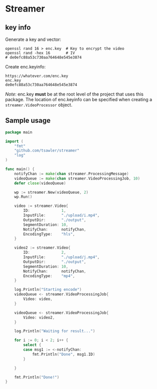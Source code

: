 # Streamer

## key info
Generate a key and vector:

```
openssl rand 16 > enc.key  # Key to encrypt the video
openssl rand -hex 16       # IV
# de0efc88a53c730aa764648e545e3874
```

Create enc.keyinfo:
```
https://whatever.com/enc.key
enc.key
de0efc88a53c730aa764648e545e3874
```

*Note*: enc.key **must** be at the root level of the project that uses this
package. The location of enc.keyinfo can be specified when creating
a `streamer.VideoProcessor` object.

## Sample usage

~~~go
package main

import (
	"fmt"
	"github.com/tsawler/streamer"
	"log"
)

func main() {
	notifyChan := make(chan streamer.ProcessingMessage)
	videoQueue := make(chan streamer.VideoProcessingJob, 10)
	defer close(videoQueue)

	wp := streamer.New(videoQueue, 2)
	wp.Run()

	video := streamer.Video{
		ID:              1,
		InputFile:       "./upload/i.mp4",
		OutputDir:       "./output",
		SegmentDuration: 10,
		NotifyChan:      notifyChan,
		EncodingType:    "hls",
	}

	video2 := streamer.Video{
		ID:              2,
		InputFile:       "./upload/j.mp4",
		OutputDir:       "./output",
		SegmentDuration: 10,
		NotifyChan:      notifyChan,
		EncodingType:    "mp4",
	}

	log.Println("Starting encode")
	videoQueue <- streamer.VideoProcessingJob{
		Video: video,
	}

	videoQueue <- streamer.VideoProcessingJob{
		Video: video2,
	}

	log.Println("Waiting for result...")

	for i := 0; i < 2; i++ {
		select {
		case msg1 := <-notifyChan:
			fmt.Println("Done", msg1.ID)
		}

	}

	fmt.Println("Done!")
}
~~~